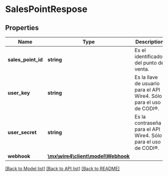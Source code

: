 # SalesPointRespose

## Properties
Name | Type | Description | Notes
------------ | ------------- | ------------- | -------------
**sales_point_id** | **string** | Es el identificador del punto de venta. | [optional] 
**user_key** | **string** | Es la llave de usuario para el API Wire4. Sólo para el uso de CODI®. | [optional] 
**user_secret** | **string** | Es la contraseña para el API Wire4. Sólo para el uso de CODI®. | [optional] 
**webhook** | [**\mx\wire4\client\model\Webhook**](Webhook.md) |  | [optional] 

[[Back to Model list]](../../README.md#documentation-for-models) [[Back to API list]](../../README.md#documentation-for-api-endpoints) [[Back to README]](../../README.md)

